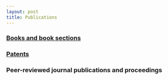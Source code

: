```yaml
---
layout: post
title: Publications
---
```


### [Books and book sections](books.html)

### [Patents](research/patents.html)


### Peer-reviewed journal publications and proceedings

<html>
<script src="https://bibbase.org/service/mendeley/fb329fcb-394b-3686-a7d8-4373fd71ca2d?jsonp=1"></script>
</html>

